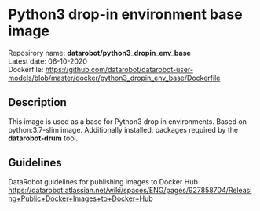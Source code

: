# Python3 drop-in environment base image
Reposirory name: **datarobot/python3_dropin_env_base**  
Latest date: 06-10-2020  
Dockerfile: https://github.com/datarobot/datarobot-user-models/blob/master/docker/python3_dropin_env_base/Dockerfile

## Description
This image is used as a base for Python3 drop in environments. 
Based on python:3.7-slim image. Additionally installed: packages required by the **datarobot-drum** tool.

## Guidelines
DataRobot guidelines for publishing images to Docker Hub
https://datarobot.atlassian.net/wiki/spaces/ENG/pages/927858704/Releasing+Public+Docker+Images+to+Docker+Hub